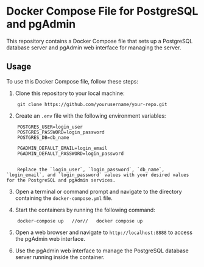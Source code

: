 # Docker Compose File for PostgreSQL and pgAdmin

This repository contains a Docker Compose file that sets up a PostgreSQL database server and pgAdmin web interface for managing the server.


## Usage

To use this Docker Compose file, follow these steps:

1. Clone this repository to your local machine:

```
    git clone https://github.com/yourusername/your-repo.git
```

2. Create an `.env` file with the following environment variables:

```
    POSTGRES_USER=login_user
    POSTGRES_PASSWORD=login_password
    POSTGRES_DB=db_name

    PGADMIN_DEFAULT_EMAIL=login_email
    PGADMIN_DEFAULT_PASSWORD=login_password


    Replace the `login_user`, `login_password`, `db_name`, `login_email`, and `login_password` values with your desired values for the PostgreSQL and pgAdmin services.
```

3. Open a terminal or command prompt and navigate to the directory containing the `docker-compose.yml` file.

4. Start the containers by running the following command:

```
    docker-compose up   //or//   docker compose up
```

5. Open a web browser and navigate to `http://localhost:8888` to access the pgAdmin web interface.

6. Use the pgAdmin web interface to manage the PostgreSQL database server running inside the container.